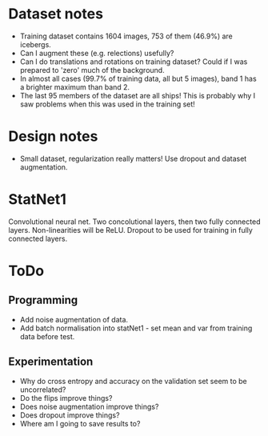 # Dataset notes

 * Training dataset contains 1604 images, 753 of them (46.9%) are icebergs.
 * Can I augment these (e.g. relections) usefully?
 * Can I do translations and rotations on training dataset? Could if I was prepared to 'zero' much of the background.
 * In almost all cases (99.7% of training data, all but 5 images), band 1 has a brighter maximum than band 2.
 * The last 95 members of the dataset are all ships! This is probably why I saw problems when this was used in the training set!
 
# Design notes

* Small dataset, regularization really matters! Use dropout and dataset augmentation.

# StatNet1

Convolutional neural net.
Two concolutional layers, then two fully connected layers.
Non-linearities will be ReLU.
Dropout to be used for training in fully connected layers.

# ToDo

## Programming

* Add noise augmentation of data.
* Add batch normalisation into statNet1 - set mean and var from training data before test.

## Experimentation

* Why do cross entropy and accuracy on the validation set seem to be uncorrelated?
* Do the flips improve things?
* Does noise augmentation improve things?
* Does dropout improve things?
* Where am I going to save results to?
